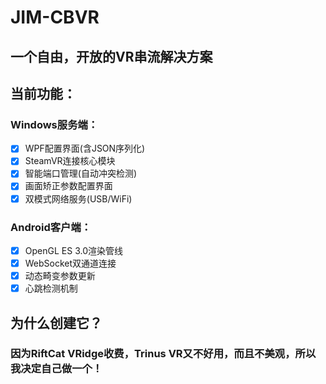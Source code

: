 # JIM-CBVR

## 一个自由，开放的VR串流解决方案

## 当前功能：

### Windows服务端：
 - [x] WPF配置界面(含JSON序列化)
 - [x] SteamVR连接核心模块
 - [x] 智能端口管理(自动冲突检测)
 - [x] 画面矫正参数配置界面
 - [x] 双模式网络服务(USB/WiFi)

### Android客户端：
 - [x] OpenGL ES 3.0渲染管线
 - [x] WebSocket双通道连接
 - [x] 动态畸变参数更新
 - [x] 心跳检测机制

## 为什么创建它？

### 因为RiftCat VRidge收费，Trinus VR又不好用，而且不美观，所以我决定自己做一个！

